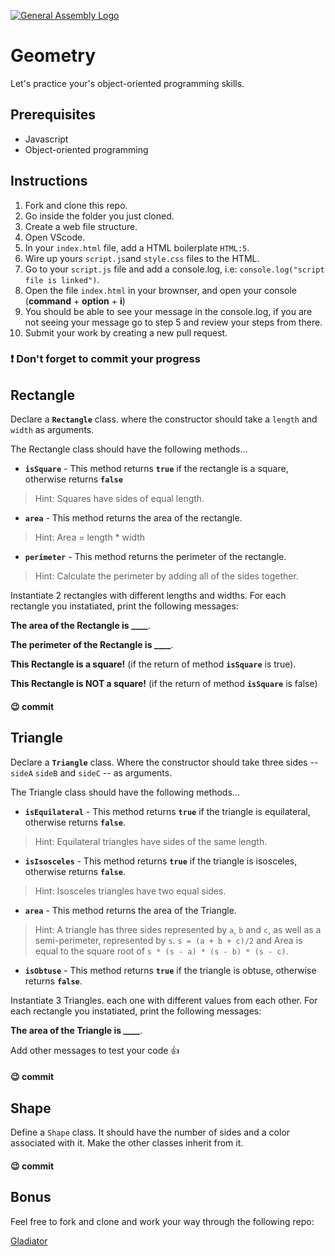 [![General Assembly Logo](https://camo.githubusercontent.com/1a91b05b8f4d44b5bbfb83abac2b0996d8e26c92/687474703a2f2f692e696d6775722e636f6d2f6b6538555354712e706e67)](https://generalassemb.ly/education/web-development-immersive)


# Geometry

Let's practice your's object-oriented programming skills.

## Prerequisites

-   Javascript
-   Object-oriented programming

## Instructions

1.  Fork and clone this repo.
1.  Go inside the folder you just cloned.
1.  Create a web file structure.
1.  Open VScode.
1.  In your `index.html` file, add a HTML boilerplate `HTML:5`.
1.  Wire up yours `script.js`and `style.css` files to the HTML.
1.  Go to your `script.js` file and add a console.log, i.e: `console.log("script file is linked")`.
1.  Open the file `index.html` in your brownser, and open your console (**command** + **option** + **i**)
1.  You should be able to see your message in the console.log, if you are not seeing your message go to step 5 and review your steps from there. 
1.  Submit your work by creating a new pull request.

### :heavy_exclamation_mark: Don't forget to commit your progress

## Rectangle

Declare a **`Rectangle`** class. where the constructor should take a `length` and `width` as arguments.

The Rectangle class should have the following methods...
* **`isSquare`** - This method returns **`true`** if the rectangle is a square, otherwise returns **`false`**
> Hint: Squares have sides of equal length.

* **`area`** - This method returns the area of the rectangle.
> Hint: Area = length * width

* **`perimeter`** - This method returns the perimeter of the rectangle.
> Hint: Calculate the perimeter by adding all of the sides together.

Instantiate 2 rectangles with different lengths and widths.
For each rectangle you instatiated, print the following messages:

**The area of the Rectangle is \____**.

**The perimeter of the Rectangle is \____**.

**This Rectangle is a square!** (if the return of method **`isSquare`** is true).

**This Rectangle is NOT a square!** (if the return of method **`isSquare`** is false)

#### :wink: commit
## Triangle

Declare a **`Triangle`** class. Where the constructor should take three sides -- `sideA` `sideB` and `sideC` -- as arguments.

The Triangle class should have the following methods...
* **`isEquilateral`** - This method returns **`true`** if the triangle is equilateral, otherwise returns **`false`**.
> Hint: Equilateral triangles have sides of the same length.

* **`isIsosceles`** - This method returns **`true`** if the triangle is isosceles, otherwise returns **`false`**.
> Hint: Isosceles triangles have two equal sides.

* **`area`** - This method returns the area of the Triangle.
> Hint: A triangle has three sides represented by `a`, `b` and `c`, as well as a semi-perimeter, represented by `s`. `s = (a + b + c)/2` and Area is equal to the square root of `s * (s - a) * (s - b) * (s - c)`.

* **`isObtuse`** - This method returns **`true`** if the triangle is obtuse, otherwise returns **`false`**.


Instantiate 3 Triangles. each one with different values from each other.
For each rectangle you instatiated, print the following messages:

**The area of the Triangle is \____**.

Add other messages to test your code :+1:

#### :wink: commit

## Shape

Define a `Shape` class. It should have the number of sides and a color associated with it. Make the other classes inherit from it.

#### :wink: commit

## Bonus 

Feel free to fork and clone and work your way through the following repo: 

[Gladiator](https://git.generalassemb.ly/jdr-0622/js-gladiator/blob/master/readme.md)
